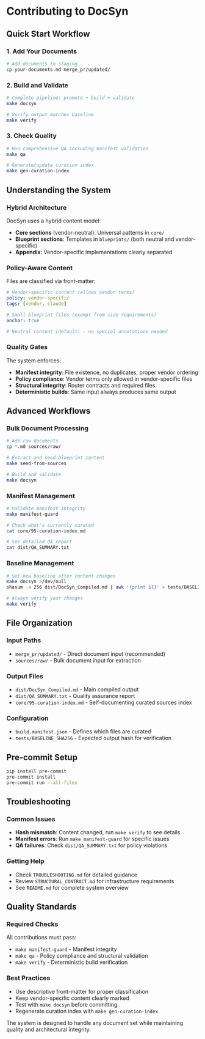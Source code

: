 # Contributing to DocSyn

## Quick Start Workflow

### 1. Add Your Documents
```bash
# Add documents to staging
cp your-documents.md merge_pr/updated/
```

### 2. Build and Validate
```bash
# Complete pipeline: promote + build + validate
make docsyn

# Verify output matches baseline
make verify
```

### 3. Check Quality
```bash
# Run comprehensive QA including manifest validation
make qa

# Generate/update curation index
make gen-curation-index
```

## Understanding the System

### Hybrid Architecture
DocSyn uses a hybrid content model:
- **Core sections** (vendor-neutral): Universal patterns in `core/`
- **Blueprint sections**: Templates in `blueprints/` (both neutral and vendor-specific)
- **Appendix**: Vendor-specific implementations clearly separated

### Policy-Aware Content
Files are classified via front-matter:
```yaml
# Vendor-specific content (allows vendor terms)
policy: vendor-specific
tags: [vendor, claude]

# Small blueprint files (exempt from size requirements)
anchor: true

# Neutral content (default) - no special annotations needed
```

### Quality Gates
The system enforces:
- **Manifest integrity**: File existence, no duplicates, proper vendor ordering
- **Policy compliance**: Vendor terms only allowed in vendor-specific files
- **Structural integrity**: Router contracts and required files
- **Deterministic builds**: Same input always produces same output

## Advanced Workflows

### Bulk Document Processing
```bash
# Add raw documents
cp *.md sources/raw/

# Extract and seed blueprint content
make seed-from-sources

# Build and validate
make docsyn
```

### Manifest Management
```bash
# Validate manifest integrity
make manifest-guard

# Check what's currently curated
cat core/95-curation-index.md

# See detailed QA report
cat dist/QA_SUMMARY.txt
```

### Baseline Management
```bash
# Set new baseline after content changes
make docsyn >/dev/null
shasum -a 256 dist/DocSyn_Compiled.md | awk '{print $1}' > tests/BASELINE_SHA256

# Always verify your changes
make verify
```

## File Organization

### Input Paths
- `merge_pr/updated/` - Direct document input (recommended)
- `sources/raw/` - Bulk document input for extraction

### Output Files
- `dist/DocSyn_Compiled.md` - Main compiled output
- `dist/QA_SUMMARY.txt` - Quality assurance report
- `core/95-curation-index.md` - Self-documenting curated sources index

### Configuration
- `build.manifest.json` - Defines which files are curated
- `tests/BASELINE_SHA256` - Expected output hash for verification

## Pre-commit Setup
```bash
pip install pre-commit
pre-commit install
pre-commit run --all-files
```

## Troubleshooting

### Common Issues
- **Hash mismatch**: Content changed, run `make verify` to see details
- **Manifest errors**: Run `make manifest-guard` for specific issues
- **QA failures**: Check `dist/QA_SUMMARY.txt` for policy violations

### Getting Help
- Check `TROUBLESHOOTING.md` for detailed guidance
- Review `STRUCTURAL_CONTRACT.md` for infrastructure requirements
- See `README.md` for complete system overview

## Quality Standards

### Required Checks
All contributions must pass:
- `make manifest-guard` - Manifest integrity
- `make qa` - Policy compliance and structural validation
- `make verify` - Deterministic build verification

### Best Practices
- Use descriptive front-matter for proper classification
- Keep vendor-specific content clearly marked
- Test with `make docsyn` before committing
- Regenerate curation index with `make gen-curation-index`

The system is designed to handle any document set while maintaining quality and architectural integrity.
